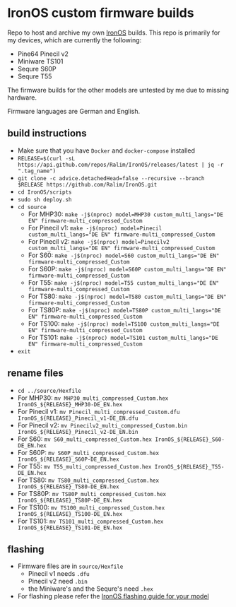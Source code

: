 # IronOS custom firmware builds

Repo to host and archive my own [IronOS](https://github.com/Ralim/IronOS) builds. This repo is primarily for my devices, which are currently the following:
- Pine64 Pinecil v2
- Miniware TS101
- Sequre S60P
- Sequre T55 

The firmware builds for the other models are untested by me due to missing hardware.

Firmware languages are German and English.

## build instructions
- Make sure that you have `Docker` and `docker-compose` installed
- `RELEASE=$(curl -sL https://api.github.com/repos/Ralim/IronOS/releases/latest | jq -r ".tag_name")`
- `git clone -c advice.detachedHead=false --recursive --branch $RELEASE https://github.com/Ralim/IronOS.git`
- `cd IronOS/scripts`
- `sudo sh deploy.sh`
- `cd source`
    - For MHP30: `make -j$(nproc) model=MHP30 custom_multi_langs="DE EN" firmware-multi_compressed_Custom`
    - For Pinecil v1: `make -j$(nproc) model=Pinecil custom_multi_langs="DE EN" firmware-multi_compressed_Custom`
    - For Pinecil v2: `make -j$(nproc) model=Pinecilv2 custom_multi_langs="DE EN" firmware-multi_compressed_Custom`
    - For S60: `make -j$(nproc) model=S60 custom_multi_langs="DE EN" firmware-multi_compressed_Custom`
    - For S60P: `make -j$(nproc) model=S60P custom_multi_langs="DE EN" firmware-multi_compressed_Custom`
    - For T55: `make -j$(nproc) model=T55 custom_multi_langs="DE EN" firmware-multi_compressed_Custom`
    - For TS80: `make -j$(nproc) model=TS80 custom_multi_langs="DE EN" firmware-multi_compressed_Custom`
    - For TS80P: `make -j$(nproc) model=TS80P custom_multi_langs="DE EN" firmware-multi_compressed_Custom`
    - For TS100: `make -j$(nproc) model=TS100 custom_multi_langs="DE EN" firmware-multi_compressed_Custom`
    - For TS101: `make -j$(nproc) model=TS101 custom_multi_langs="DE EN" firmware-multi_compressed_Custom`
- `exit`
## rename files
- `cd ../source/Hexfile`
- For MHP30: `mv MHP30_multi_compressed_Custom.hex IronOS_${RELEASE}_MHP30-DE_EN.hex`
- For Pinecil v1: `mv Pinecil_multi_compressed_Custom.dfu IronOS_${RELEASE}_Pinecil_v1-DE_EN.dfu`
- For Pinecil v2: `mv Pinecilv2_multi_compressed_Custom.bin IronOS_${RELEASE}_Pinecil_v2-DE_EN.bin`
- For S60: `mv S60_multi_compressed_Custom.hex IronOS_${RELEASE}_S60-DE_EN.hex`
- For S60P: `mv S60P_multi_compressed_Custom.hex IronOS_${RELEASE}_S60P-DE_EN.hex`
- For T55: `mv T55_multi_compressed_Custom.hex IronOS_${RELEASE}_T55-DE_EN.hex`
- For TS80: `mv TS80_multi_compressed_Custom.hex IronOS_${RELEASE}_TS80-DE_EN.hex`
- For TS80P: `mv TS80P_multi_compressed_Custom.hex IronOS_${RELEASE}_TS80P-DE_EN.hex`
- For TS100: `mv TS100_multi_compressed_Custom.hex IronOS_${RELEASE}_TS100-DE_EN.hex`
- For TS101: `mv TS101_multi_compressed_Custom.hex IronOS_${RELEASE}_TS101-DE_EN.hex`
## flashing
- Firmware files are in `source/Hexfile`
    - Pinecil v1 needs `.dfu`
    - Pinecil v2 need `.bin`
    - the Miniware's and the Sequre's need `.hex`
- For flashing please refer the [IronOS flashing guide for your model](https://ralim.github.io/IronOS/GettingStarted/)
